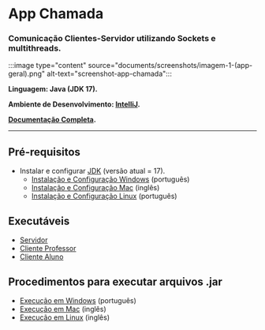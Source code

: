 # App Chamada

### Comunicação Clientes-Servidor utilizando Sockets e multithreads.

:::image type="content" source="documents/screenshots/imagem-1-(app-geral).png" alt-text="screenshot-app-chamada":::

**Linguagem: Java (JDK 17).**

**Ambiente de Desenvolvimento: [IntelliJ](https://www.jetbrains.com/pt-br/idea/).**

**[Documentação Completa](documents/manual-app-chamada.pdf).**

****

## Pré-requisitos
- Instalar e configurar [JDK](https://www.oracle.com/java/technologies/downloads/) (versão atual = 17).
    - [Instalação e Configuração Windows](https://www.youtube.com/watch?v=Cq7gdAVPlF4) (português)
    - [Instalação e Configuração Mac](https://www.youtube.com/watch?v=N3U-xdUxr7U) (inglês)
    - [Instalação e Configuração Linux](https://www.youtube.com/watch?v=jARiy3DZdwg) (português)

## Executáveis
- [Servidor](jar/Servidor.jar)
- [Cliente Professor](jar/ClienteProfessor.jar)
- [Cliente Aluno](jar/ClienteAluno.jar)

## Procedimentos para executar arquivos .jar
- [Execução em Windows](shorturl.at/cyDQV) (português)
- [Execução em Mac](https://www.youtube.com/watch?v=lV3npU1NbHQ) (inglês)
- [Execução em Linux](https://www.youtube.com/watch?v=DVD9DIxs9Lo) (inglês)